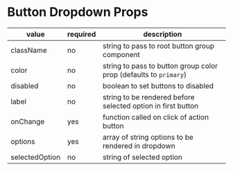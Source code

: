 # Button Dropdown Props

| value          | required | description                                                       |
| -------------- | -------- | ----------------------------------------------------------------- |
| className      | no       | string to pass to root button group component                     |
| color          | no       | string to pass to button group color prop (defaults to `primary`) |
| disabled       | no       | boolean to set buttons to disabled                                |
| label          | no       | string to be rendered before selected option in first button      |
| onChange       | yes      | function called on click of action button                         |
| options        | yes      | array of string options to be rendered in dropdown                |
| selectedOption | no       | string of selected option                                         |
